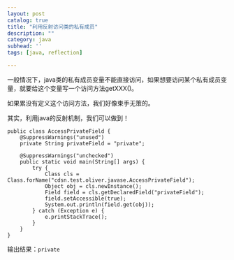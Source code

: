 ```yaml
---
layout: post
catalog: true
title: "利用反射访问类的私有成员"
description: ""
category: java
subhead: ''
tags: [java, reflection]

---
```


一般情况下，java类的私有成员变量不能直接访问，如果想要访问某个私有成员变量，就要给这个变量写一个访问方法getXXX()。

如果累没有定义这个访问方法，我们好像束手无策的。

其实，利用java的反射机制，我们可以做到！

    public class AccessPrivateField {  
        @SuppressWarnings("unused")  
        private String privateField = "private";  
  
        @SuppressWarnings("unchecked")  
        public static void main(String[] args) {  
            try {  
                Class cls = Class.forName("cdsn.test.oliver.javase.AccessPrivateField");  
                Object obj = cls.newInstance();  
                Field field = cls.getDeclaredField("privateField");  
                field.setAccessible(true);  
                System.out.println(field.get(obj));  
            } catch (Exception e) {  
                e.printStackTrace();  
            }  
        }  
    }  
 
输出结果：`private`

